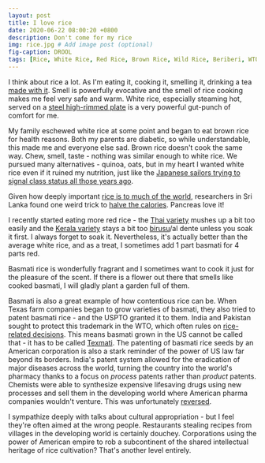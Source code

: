 ```yaml
---
layout: post
title: I love rice
date: 2020-06-22 08:00:20 +0800
description: Don't come for my rice
img: rice.jpg # Add image post (optional)
fig-caption: DROOL
tags: [Rice, White Rice, Red Rice, Brown Rice, Wild Rice, Beriberi, WTO]
---
```


I think about rice a lot. As I'm eating it, cooking it, smelling it, drinking a tea [made with it](https://en.wikipedia.org/wiki/Genmaicha). Smell is powerfully evocative and the smell of rice cooking makes me feel very safe and warm. White rice, especially steaming hot, served on a [steel high-rimmed plate](https://media-cdn.tripadvisor.com/media/photo-s/09/71/75/82/hotel-raama.jpg) is a very powerful gut-punch of comfort for me.

My family eschewed white rice at some point and began to eat brown rice for health reasons. Both my parents are diabetic, so while understandable, this made me and everyone else sad. Brown rice doesn't cook the same way. Chew, smell, taste - nothing was similar enough to white rice. We pursued many alternatives - quinoa, oats, but in my heart I wanted white rice even if it ruined my nutrition, just like the [Japanese sailors trying to signal class status all those years ago](https://medium.com/war-is-boring/eating-too-much-rice-almost-sank-the-japanese-navy-f985772c81a6).

Given how deeply important [rice is to much of the world](https://www.reddit.com/r/AskReddit/comments/2np694/what_tasty_food_would_be_distusting_if_eaten_over/), researchers in Sri Lanka found one weird trick to [halve the calories](https://www.businessinsider.com/scientists-discovered-cook-rice-halve-calories-2018-10?IR=T). Pancreas love it!

I recently started eating more red rice - the [Thai variety](https://en.wikipedia.org/wiki/Red_Cargo_rice) mushes up a bit too easily and the [Kerala variety](https://en.wikipedia.org/wiki/Matta_rice) stays a bit too [birusu](https://en.wiktionary.org/wiki/%E0%B0%AC%E0%B0%BF%E0%B0%B0%E0%B1%81%E0%B0%B8%E0%B1%81)/al dente unless you soak it first. I always forget to soak it. Nevertheless, it's actually better than the average white rice, and as a treat, I sometimes add 1 part basmati for 4 parts red.

Basmati rice is wonderfully fragrant and I sometimes want to cook it just for the pleasure of the scent. If there is a flower out there that smells like cooked basmati, I will gladly plant a garden full of them.

Basmati is also a great example of how contentious rice can be. When Texas farm companies began to grow varieties of basmati, they also tried to patent basmati rice - and the USPTO granted it to them. India and Pakistan sought to protect this trademark in the WTO, which often rules on [rice-related decisions](https://www.npr.org/sections/money/2011/11/04/142016962/the-friday-podcast-how-fear-turned-a-surplus-into-scarcity). This means basmati grown in the US cannot be called that - it has to be called [Texmati](https://en.wikipedia.org/wiki/RiceTec#Basmati_patent_controversy). The patenting of basmati rice seeds by an American corporation is also a stark reminder of the power of US law far beyond its borders. India's patent system allowed for the eradication of major diseases across the world, turning the country into the world's pharmacy thanks to a focus on _process_ patents rather than _product_ patents. Chemists were able to synthesize expensive lifesaving drugs using new processes and sell them in the developing world where American pharma companies wouldn't venture. This was unfortunately [reversed](https://www.nytimes.com/2005/03/24/business/worldbusiness/india-adopts-patent-law-covering-pharmaceuticals.html).

I sympathize deeply with talks about cultural appropriation - but I feel they're often aimed at the wrong people. Restaurants stealing recipes from villages in the developing world is certainly douchey. Corporations using the power of American empire to rob a subcontinent of the shared intellectual heritage of rice cultivation? That's another level entirely.
